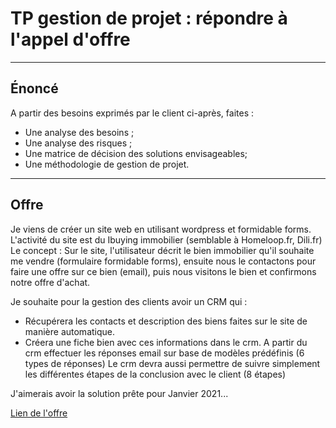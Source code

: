 # TP gestion de projet : répondre à l'appel d'offre

---

## Énoncé

A partir des besoins exprimés par le client ci-après, faites : 

- Une analyse des besoins ;
- Une analyse des risques ;
- Une matrice de décision des solutions envisageables;
- Une méthodologie de gestion de projet.

---

## Offre

Je viens de créer un site web en utilisant wordpress et formidable forms.
L'activité du site est du Ibuying immobilier (semblable à Homeloop.fr, Dili.fr)
Le concept : Sur le site, l'utilisateur décrit le bien immobilier qu'il souhaite me vendre (formulaire formidable forms), ensuite nous le contactons pour faire une offre sur ce bien (email), puis nous visitons le bien et confirmons notre offre d'achat.

Je souhaite pour la gestion des clients avoir un CRM qui :
- Récupérera les contacts et description des biens faites sur le site de manière automatique.
- Créera une fiche bien avec ces informations dans le crm.
A partir du crm effectuer les réponses email sur base de modèles prédéfinis (6 types de réponses)
Le crm devra aussi permettre de suivre simplement les différentes étapes de la conclusion avec le client (8 étapes)

J'aimerais avoir la solution prête pour Janvier 2021...

[Lien de l'offre](https://www.codeur.com/projects/272776-creer-ou-integrer-un-crm-immobilier)